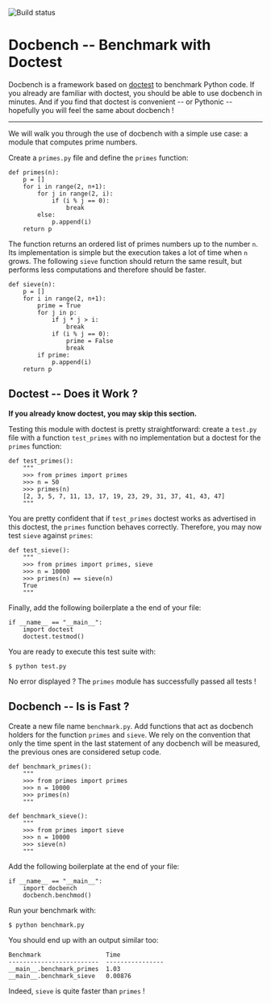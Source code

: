 ![Build status](https://travis-ci.org/boisgera/docbench.svg?branch=master)

Docbench -- Benchmark with Doctest
================================================================================

Docbench is a framework based on [doctest][] to benchmark Python code.
If you already are familiar with doctest, you should be able to use docbench
in minutes. And if you find that doctest is convenient -- or Pythonic -- 
hopefully you will feel the same about docbench !

[doctest]: http://docs.python.org/2/library/doctest.html

--------------------------------------------------------------------------------

We will walk you through the use of docbench with a simple use case: 
a module that computes prime numbers.

Create a `primes.py` file and define the `primes` function:

    def primes(n):
        p = []
        for i in range(2, n+1):
            for j in range(2, i):
                if (i % j == 0):
                    break
            else:
                p.append(i)
        return p

The function returns an ordered list of primes numbers up to the number `n`.
Its implementation is simple but the execution takes a lot of time when `n` grows.
The following `sieve` function should return the same result, but performs less
computations and therefore should be faster.

    def sieve(n):
        p = []
        for i in range(2, n+1):
            prime = True
            for j in p:
                if j * j > i:
                    break
                if (i % j == 0):
                    prime = False
                    break
            if prime:
                p.append(i)
        return p


Doctest -- Does it Work ?
--------------------------------------------------------------------------------

**If you already know doctest, you may skip this section.**

Testing this module with doctest is pretty straightforward: create a `test.py`
file with a function `test_primes` with no implementation but a doctest 
for the `primes` function:

    def test_primes():
        """
        >>> from primes import primes
        >>> n = 50
        >>> primes(n)
        [2, 3, 5, 7, 11, 13, 17, 19, 23, 29, 31, 37, 41, 43, 47]
        """

You are pretty confident that if `test_primes` doctest works as advertised
in this doctest, the `primes` function behaves correctly. 
Therefore, you may now test `sieve` against `primes`:

    def test_sieve():
        """
        >>> from primes import primes, sieve
        >>> n = 10000
        >>> primes(n) == sieve(n)
        True
        """

Finally, add the following boilerplate a the end of your file:

    if __name__ == "__main__":
        import doctest
        doctest.testmod()

You are ready to execute this test suite with:

    $ python test.py

No error displayed ? The `primes` module has successfully passed all tests !


Docbench -- Is is Fast ?
--------------------------------------------------------------------------------

Create a new file name `benchmark.py`. Add functions that act as docbench 
holders for the function `primes` and `sieve`. We rely on the convention 
that only the time spent in the last statement of any docbench will be 
measured, the previous ones are considered setup code.

    def benchmark_primes():
        """
        >>> from primes import primes
        >>> n = 10000
        >>> primes(n)
        """

    def benchmark_sieve():
        """
        >>> from primes import sieve
        >>> n = 10000
        >>> sieve(n)
        """

Add the following boilerplate at the end of your file:

    if __name__ == "__main__":
        import docbench
        docbench.benchmod()

Run your benchmark with:
    
    $ python benchmark.py

You should end up with an output similar too:

    Benchmark                  Time            
    -------------------------  ----------------
    __main__.benchmark_primes  1.03            
    __main__.benchmark_sieve   0.00876

Indeed, `sieve` is quite faster than `primes` !

